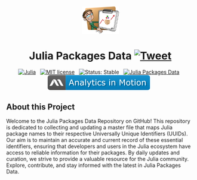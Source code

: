 <div align="center">
  <br />
    <img src=".github/workflows/assets/images/julia-packages-data.png" width=20% height=20%>
</div>
<h1 align="center">Julia Packages Data 
  <a href="https://twitter.com/intent/tweet?text=Providing%20the%20latest%20mappings%20of%20all%20Julia%20package%20names%20to%20their%20respective%20UUIDs.
&url=https://github.com/analyticsinmotion/julia-packages-data&via=analyticsmotion&hashtags=julia,packages">
    <img src="https://img.shields.io/twitter/url/http/shields.io.svg?style=social" alt="Tweet">
  </a>
</h1>

<!-- badges: start -->
<div align="center">


[![Julia](https://img.shields.io/badge/Julia-9558B2?logo=julia&logoColor=white)](https://julialang.org/)&nbsp;&nbsp;
[![MIT license](https://img.shields.io/badge/License-MIT-yellow.svg)](https://github.com/analyticsinmotion/julia-packages-data/blob/main/LICENSE)&nbsp;&nbsp;
![Status: Stable](https://img.shields.io/badge/Status-Stable-brightgreen)&nbsp;&nbsp;
[![Julia Packages Data](https://github.com/analyticsinmotion/julia-packages-data/actions/workflows/update-package-names.yml/badge.svg)](https://github.com/analyticsinmotion/julia-packages-data/actions/workflows/update-package-names.yml)&nbsp;&nbsp;
[![Analytics in Motion](https://raw.githubusercontent.com/analyticsinmotion/.github/main/assets/images/analytics-in-motion-github-badge-rounded.svg)](https://www.analyticsinmotion.com)&nbsp;&nbsp;
<!-- [![Coverage](https://codecov.io/gh/analyticsinmotion/DMARCParser.jl/branch/main/graph/badge.svg)](https://codecov.io/gh/analyticsinmotion/DMARCParser.jl)&nbsp;&nbsp; -->

</div>
<!-- badges: end -->

## About this Project
Welcome to the Julia Packages Data Repository on GitHub! This repository is dedicated to collecting and updating a master file that maps Julia package names to their respective Universally Unique Identifiers (UUIDs). Our aim is to maintain an accurate and current record of these essential identifiers, ensuring that developers and users in the Julia ecosystem have access to reliable information for their packages. By daily updates and curation, we strive to provide a valuable resource for the Julia community. Explore, contribute, and stay informed with the latest in Julia Packages Data.




